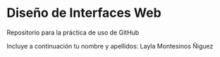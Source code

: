 ﻿# Diseño de Interfaces Web
Repositorio para la práctica de uso de GitHub

Incluye a continuación tu nombre y apellidos:
Layla Montesinos Ñiguez